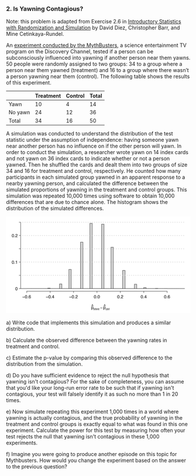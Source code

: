 ### 2. Is Yawning Contagious?

Note: this problem is adapted from Exercise 2.6 in [Introductory Statistics with Randomization and Simulation](https://www.openintro.org/stat/textbook.php?stat_book=isrs) by David Diez, Christopher Barr, and Mine Cetinkaya-Rundel.

An [experiment conducted by the MythBusters](http://www.discovery.com/tv-shows/mythbusters/mythbusters-database/yawning-contagious/), a science entertainment TV program on the Discovery Channel, tested if a person can be subconsciously influenced into yawning if another person near them yawns. 50 people were randomly assigned to two groups: 34 to a group where a person near them yawned (treatment) and 16 to a group where there wasn’t a person yawning near them (control). The following table shows the results of this experiment.

| &nbsp; | Treatment | Control | Total |
| ------ | --------- | ------- | ----- |
| Yawn   | 10        | 4       | 14    |
| No yawn| 24        | 12      | 36    |
| Total  | 34        | 16      | 50    |


A simulation was conducted to understand the distribution of the test statistic under the assumption of independence: having someone yawn near another person has no influence on if the other person will yawn. In order to conduct the simulation, a researcher wrote yawn on 14 index cards and not yawn on 36 index cards to indicate whether or not a person yawned. Then he shuffled the cards and dealt them into two groups of size 34 and 16 for treatment and control, respectively. He counted how many participants in each simulated group yawned in an apparent response to a nearby yawning person, and calculated the difference between the simulated proportions of yawning in the treatment and control groups. This simulation was repeated 10,000 times using software to obtain 10,000 differences that are due to chance alone. The histogram shows the distribution of the simulated differences.

![](mythbusters_simulated_null.png)

a) Write code that implements this simulation and produces a similar distribution.

b) Calculate the observed difference between the yawning rates in treatment and control.

c) Estimate the p-value by comparing this observed difference to the distribution from the simulation.

d) Do you have sufficient evidence to reject the null hypothesis that yawning isn't contagious? For the sake of completeness, you can assume that you'd like your long-run error rate to be such that if yawning isn't contagious, your test will falsely identify it as such no more than 1 in 20 times.

e) Now simulate repeating this experiment 1,000 times in a world where yawning is actually contagious, and the true probability of yawning in the treatment and control groups is exactly equal to what was found in this one experiment. Calculate the power for this test by measuring how often your test rejects the null that yawning isn't contagious in these 1,000 experiments.

f) Imagine you were going to produce another episode on this topic for Mythbusters. How would you change the experiment based on the answer to the previous question?